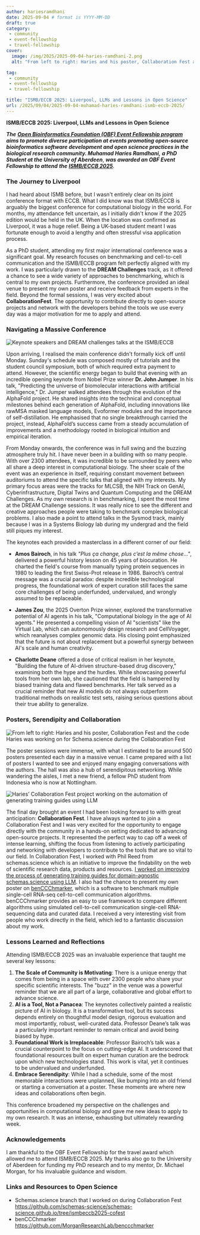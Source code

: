 ```yaml
---
author: hariesramdhani
date: 2025-09-04 # format is YYYY-MM-DD
draft: true
category: 
 - community
 - event-fellowship
 - travel-fellowship
cover:
  image: /img/2025/2025-09-04-haries-ramdhani-2.png
  alt: "From left to right: Haries and his poster, Collaboration Fest and the code Haries was working on for Schema.science during the Collaboration Fest"

tag:
 - community
 - event-fellowship
 - travel-fellowship

title: "ISMB/ECCB 2025: Liverpool, LLMs and Lessons in Open Science"
url: /2025/09/04/2025-09-04-muhamad-haries-ramdhani-ismb-eccb-2025/
---
```


**ISMB/ECCB 2025: Liverpool, LLMs and Lessons in Open Science**

**_The_** [**_Open Bioinformatics Foundation (OBF) Event Fellowship program_**](https://github.com/OBF/OBF.github.io/blob/main/travel-awards) **_aims to promote diverse participation at events promoting open-source bioinformatics software development and open science practices in the biological research community. Muhamad Haries Ramdhani,_** **_a PhD Student at the_** **_University of Aberdeen_**, **_was awarded an OBF Event Fellowship to attend_** **_the_** [**_ISMB/ECCB 2025_**](https://www.iscb.org/ismbeccb2025).

### **The Journey to Liverpool**

I had heard about ISMB before, but I wasn't entirely clear on its joint conference format with ECCB. What I did know was that ISMB/ECCB is arguably the biggest conference for computational biology in the world. For months, my attendance felt uncertain, as I initially didn't know if the 2025 edition would be held in the UK. When the location was confirmed as Liverpool, it was a huge relief. Being a UK-based student meant I was fortunate enough to avoid a lengthy and often stressful visa application process.

As a PhD student, attending my first major international conference was a significant goal. My research focuses on benchmarking and cell-to-cell communication and the ISMB/ECCB program felt perfectly aligned with my work. I was particularly drawn to the **DREAM Challenges** track, as it offered a chance to see a wide variety of approaches to benchmarking, which is central to my own projects. Furthermore, the conference provided an ideal venue to present my own poster and receive feedback from experts in the field. Beyond the formal sessions, I was very excited about **CollaborationFest**. The opportunity to contribute directly to open-source projects and network with the developers behind the tools we use every day was a major motivation for me to apply and attend.

### **Navigating a Massive Conference**
![Keynote speakers and DREAM challenges talks at the ISMB/ECCB]("img/2025/2025-09-04-haries-ramdhani-1.png")

Upon arriving, I realised the main conference didn't formally kick off until Monday. Sunday's schedule was composed mostly of tutorials and the student council symposium, both of which required extra payment to attend. However, the scientific energy began to build that evening with an incredible opening keynote from Nobel Prize winner **Dr. John Jumper**. In his talk, "Predicting the universe of biomolecular interactions with artificial intelligence," Dr. Jumper walked attendees through the evolution of the AlphaFold project. He shared insights into the technical and conceptual milestones behind each generation of AlphaFold, including innovations like rawMSA masked language models, Evoformer modules and the importance of self-distillation. He emphasised that no single breakthrough carried the project, instead, AlphaFold’s success came from a steady accumulation of improvements and a methodology rooted in biological intuition and empirical iteration.

From Monday onwards, the conference was in full swing and the buzzing atmosphere truly hit. I have never been in a building with so many people. With over 2300 attendees, it was incredible to be surrounded by peers who all share a deep interest in computational biology. The sheer scale of the event was an experience in itself, requiring constant movement between auditoriums to attend the specific talks that aligned with my interests. My primary focus areas were the tracks for MLCSB, the NIH Track on GenAI, Cyberinfrastructure, Digital Twins and Quantum Computing and the DREAM Challenges. As my own research is in benchmarking, I spent the most time at the DREAM Challenge sessions. It was really nice to see the different and creative approaches people were taking to benchmark complex biological problems. I also made a point to attend talks in the Sysmod track, mainly because I was in a Systems Biology lab during my undergrad and the field still piques my interest.

The keynotes each provided a masterclass in a different corner of our field:

- **Amos Bairoch**, in his talk _"Plus ça change, plus c’est la même chose..."_, delivered a powerful history lesson on 45 years of biocuration. He charted the field's course from manually typing protein sequences in 1980 to leading the first Swiss-Prot release in 1986. Bairoch’s central message was a crucial paradox: despite incredible technological progress, the foundational work of expert curation still faces the same core challenges of being underfunded, undervalued, and wrongly assumed to be replaceable.

- **James Zou**, the 2025 Overton Prize winner, explored the transformative potential of AI agents in his talk, "Computational biology in the age of AI agents." He presented a compelling vision of AI "scientists" like the Virtual Lab, which can autonomously design research and CellVoyager, which reanalyses complex genomic data. His closing point emphasized that the future is not about replacement but a powerful synergy between AI's scale and human creativity.

- **Charlotte Deane** offered a dose of critical realism in her keynote, "Building the future of AI-driven structure-based drug discovery," examining both the hype and the hurdles. While showcasing powerful tools from her own lab, she cautioned that the field is hampered by biased training data and flawed benchmarks. Her talk served as a crucial reminder that new AI models do not always outperform traditional methods on realistic test sets, raising serious questions about their true ability to generalize.

### **Posters, Serendipity and Collaboration**
![From left to right: Haries and his poster, Collaboration Fest and the code Haries was working on for Schema.science during the Collaboration Fest]("img/2025/2025-09-04-haries-ramdhani-2.png")

The poster sessions were immense, with what I estimated to be around 500 posters presented each day in a massive venue. I came prepared with a list of posters I wanted to see and enjoyed many engaging conversations with the authors. The hall was also a hub of serendipitous networking. While wandering the aisles, I met a new friend, a fellow PhD student from Indonesia who is now at Nottingham.

![Haries’ Collaboration Fest project working on the automation of generating training guides using LLM]("img/2025/2025-09-04-haries-ramdhani-3.png")

The final day brought an event I had been looking forward to with great anticipation: **Collaboration Fest**. I have always wanted to join a Collaboration Fest and I was very excited for the opportunity to engage directly with the community in a hands-on setting dedicated to advancing open-source projects. It represented the perfect way to cap off a week of intense learning, shifting the focus from listening to actively participating and networking with developers to contribute to the tools that are so vital to our field. In Collaboration Fest, I worked with Phil Reed from schemas.science which is an initiative to improve the findability on the web of scientific research data, products and resources. [I worked on improving the process of generating training guides for domain-agnostic schemas.science using LLM](https://github.com/schemas-science/schemas-science.github.io/tree/ismbeccb2025-cofest). I also had the chance to present my own poster on [benCCChmarker](https://github.com/MorganResearchLab/benccchmarker), which is a software to benchmark multiple single-cell RNA-seq cell-to-cell communication algorithms. benCCChmarker provides an easy to use framework to compare different algorithms using simulated cell-to-cell communication single-cell RNA-sequencing data and curated data. I received a very interesting visit from people who work directly in the field, which led to a fantastic discussion about my work.

### **Lessons Learned and Reflections**

Attending ISMB/ECCB 2025 was an invaluable experience that taught me several key lessons:

1. **The Scale of Community is Motivating**: There is a unique energy that comes from being in a space with over 2300 people who share your specific scientific interests. The "buzz" in the venue was a powerful reminder that we are all part of a large, collaborative and global effort to advance science.
2. **AI is a Tool, Not a Panacea**: The keynotes collectively painted a realistic picture of AI in biology. It is a transformative tool, but its success depends entirely on thoughtful model design, rigorous evaluation and most importantly, robust, well-curated data. Professor Deane’s talk was a particularly important reminder to remain critical and avoid being biased by hype.
3. **Foundational Work is Irreplaceable**: Professor Bairoch’s talk was a crucial counterpoint to the focus on cutting-edge AI. It underscored that foundational resources built on expert human curation are the bedrock upon which new technologies stand. This work is vital, yet it continues to be undervalued and underfunded.
4. **Embrace Serendipity**: While I had a schedule, some of the most memorable interactions were unplanned, like bumping into an old friend or starting a conversation at a poster. These moments are where new ideas and collaborations often begin.

This conference broadened my perspective on the challenges and opportunities in computational biology and gave me new ideas to apply to my own research. It was an intense, exhausting but ultimately rewarding week.

### **Acknowledgements**

I am thankful to the OBF Event Fellowship for the travel award which allowed me to attend ISMB/ECCB 2025. My thanks also go to the University of Aberdeen for funding my PhD research and to my mentor, Dr. Michael Morgan, for his invaluable guidance and wisdom.

### **Links and Resources to Open Science**

- Schemas.science branch that I worked on during Collaboration Fest <https://github.com/schemas-science/schemas-science.github.io/tree/ismbeccb2025-cofest>
- benCCChmarker <https://github.com/MorganResearchLab/benccchmarker>